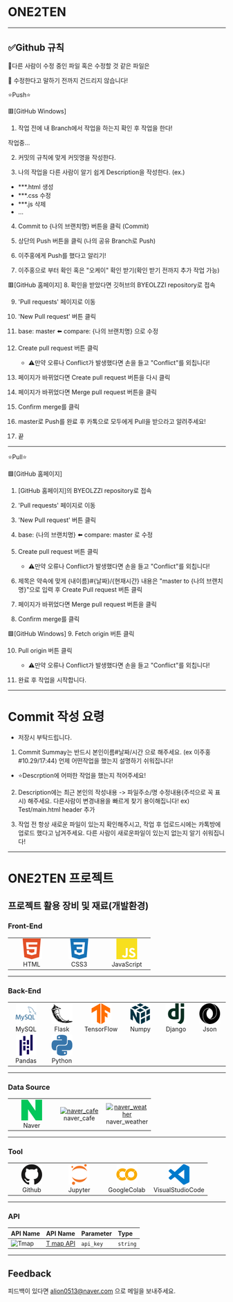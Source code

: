 # ONE2TEN
-------
## ✅Github 규칙

🚫다른 사람이 수정 중인 파일 혹은 수정할 것 같은 파일은 

🚫 수정한다고 말하기 전까지 건드리지 않습니다!

⭐Push⭐

🟥[GitHub Windows]
1. 작업 전에 내 Branch에서 작업을 하는지 확인 후 작업을 한다!

작업중...

2. 커밋의 규칙에 맞게 커밋명을 작성한다.

3. 나의 작업을 다른 사람이 알기 쉽게 Description을 작성한다.
(ex.)
- ***.html 생성
- ***.css 수정
- ***.js 삭제
- ...

4. Commit to {나의 브랜치명} 버튼을 클릭 (Commit)

5. 상단의 Push 버튼을 클릭 (나의 공유 Branch로 Push)

6. 이주홍에게 Push를 했다고 알리기!

7. 이주홍으로 부터 확인 혹은 "오케이" 확인 받기(확인 받기 전까지 추가 작업 가능)

🟥[GitHub 홈페이지]
8. 확인을 받았다면 깃허브의 BYEOLZZI repository로 접속

9. 'Pull requests' 페이지로 이동

10. 'New Pull request' 버튼 클릭

11. base: master ⬅️ compare: {나의 브랜치명} 으로 수정

12. Create pull request 버튼 클릭
	- ⚠️만약 오류나 Conflict가 발생했다면 손을 들고 "Conflict"를 외칩니다!

13. 페이지가 바뀌었다면 Create pull request 버튼을 다시 클릭

14. 페이지가 바뀌었다면 Merge pull request 버튼을 클릭

15. Confirm merge를 클릭

16. master로 Push를 완료 후
	카톡으로 모두에게 Pull을 받으라고 알려주세요!

17. 끝

-------

⭐Pull⭐

🟩[GitHub 홈페이지]
1. [GitHub 홈페이지]의 BYEOLZZI repository로 접속

2. 'Pull requests' 페이지로 이동

3. 'New Pull request' 버튼 클릭

4. base: {나의 브랜치명} ⬅️ compare: master 로 수정

5. Create pull request 버튼 클릭
	- ⚠️만약 오류나 Conflict가 발생했다면 손을 들고 "Conflict"를 외칩니다!

6. 제목은 약속에 맞게 {내이름}#{날짜}/{현재시간}
 내용은 "master to {나의 브랜치명}"으로 입력 후
 Create Pull request 버튼 클릭

7. 페이지가 바뀌었다면 Merge pull request 버튼을 클릭

8. Confirm merge를 클릭

🟩[GitHub Windows]
9. Fetch origin 버튼 클릭

10. Pull origin 버튼 클릭
	- ⚠️만약 오류나 Conflict가 발생했다면 손을 들고 "Conflict"를 외칩니다!

11. 완료 후 작업을 시작합니다.

-------

# Commit 작성 요령

- 저장시 부탁드립니다.

1. Commit Summay는 반드시 본인이름#날짜/시간 으로 해주세요. (ex 이주홍#10.29/17:44) 언제 어떤작업을 했는지 설명하기 쉬워집니다!
- ⭐Descrption에 어떠한 작업을 했는지 적어주세요!

2. Description에는 최근 본인의 작성내용 -> 파일주소/명 수정내용(주석으로 꼭 표시) 해주세요. 다른사람이 변경내용을 빠르게 찾기 용이해집니다! ex) Test/main.html header 추가

3. 작업 전 항상 새로운 파일이 있는지 확인해주시고, 작업 후 업로드시에는 카톡방에 업로드 했다고 남겨주세요. 다른 사람이 새로운파일이 있는지 없는지 알기 쉬워집니다!
-------
# ONE2TEN 프로젝트

## 프로젝트 활용 장비 및 재료(개발환경)

### Front-End
<table>
  <tr>
    <td align="center" width="96">
      <a href="#macropower-tech">
        <img src=".\READEME\image\html.svg" width="48" height="48" alt="HTML"/>
      </a>
      <br>HTML
    </td>
    <td align="center" width="96">
      <a href="#macropower-tech">
        <img src=".\READEME\image\css3.svg" width="48" height="48" alt="CSS3" />
      </a>
      <br>CSS3
    </td>
    <td align="center" width="96">
      <a href="#macropower-tech">
        <img src=".\READEME\image\javascript.svg" width="48" height="48" alt="JavaScript" />
      </a>
      <br>JavaScript
    </td>
  </tr>
</table>

-------
### Back-End
<table>
  <tr>
    <td align="center" width="96">
      <a href="#macropower-tech">
        <img src=".\READEME\image\mysql.svg" width="48" height="48" alt="MySQL" style="background-color:white;"/>
      </a>
      <br>MySQL
    </td>
    <td align="center" width="96">
      <a href="#macropower-tech">
        <img src=".\READEME\image\flask.svg" width="48" height="48" alt="Flask" style="background-color:white;"/>
      </a>
      <br>Flask
    </td>
    <td align="center" width="96">
      <a href="#macropower-tech">
        <img src=".\READEME\image\tensorflow.svg" width="48" height="48" alt="TensorFlow" />
      </a>
      <br>TensorFlow
    </td>
    <td align="center" width="96">
      <a href="#macropower-tech">
        <img src=".\READEME\image\numpy.svg" width="48" height="48" alt="Numpy" style="background-color:white;"/>
      </a>
      <br>Numpy
    </td>
    <td align="center" width="96">
      <a href="#macropower-tech">
        <img src=".\READEME\image\django.svg" width="48" height="48" alt="Django" style="background-color:white;"/>
      </a>
      <br>Django
    </td>
    <td align="center" width="96">
      <a href="#macropower-tech">
        <img src=".\READEME\image\json.svg" width="48" height="48" alt="Json" style="background-color:white;"/>
      </a>
      <br>Json
    </td>
  </tr>
  <tr>
    <td align="center" width="96">
      <a href="#macropower-tech">
        <img src=".\READEME\image\pandas.svg" width="48" height="48" alt="Pandas" style="background-color:white;"/>
      </a>
      <br>Pandas
    </td>
    <td align="center" width="96">
      <a href="#macropower-tech">
        <img src=".\READEME\image\python.svg" width="48" height="48" alt="Python" style="background-color:white;"/>
      </a>
      <br>Python
    </td>
    
  </tr>
</table>

-------
### Data Source
<table>
  <tr>
    <td align="center" width="96">
      <a href="#macropower-tech">
        <img src=".\READEME\image\naver.svg" width="48" height="48" alt="Naver"/>
      </a>
      <br>Naver
    </td>
    <td align="center" width="96">
      <a href="#macropower-tech">
        <img src="https://play-lh.googleusercontent.com/Zt1Ac3OOTTTaSrro-Ji6ttmVHx3qrzUklYeCC3RxTScjWGEyZjlJkqJ8t58z0zWENJb_=w240-h480-rw" width="48" height="48" alt="naver_cafe" />
      </a>
      <br>naver_cafe
    </td>
    <td align="center" width="96">
      <a href="#macropower-tech">
        <img src="https://ssl.pstatic.net/static/weather/web_icon/web_iOS_iPhone_3x_180X180.png" width="48" height="48" alt="naver_weather" />
      </a>
      <br>naver_weather
    </td>
  </tr>
</table>

-------
### Tool
<table>
  <tr>
    <td align="center" width="96">
      <a href="#macropower-tech">
        <img src=".\READEME\image\github.svg" width="48" height="48" alt="Github" style="background-color:white;"/>
      </a>
      <br>Github
    </td>
    <td align="center" width="96">
      <a href="#macropower-tech">
        <img src=".\READEME\image\jupyter.svg" width="48" height="48" alt="Jupyter" style="background-color:white;"/>
      </a>
      <br>Jupyter
    </td>
    <td align="center" width="96">
      <a href="#macropower-tech">
        <img src=".\READEME\image\googlecolab.svg" width="48" height="48" alt="GoogleColab" style="background-color:white;"/>
      </a>
      <br>GoogleColab
    </td>
    <td align="center" width="96">
      <a href="#macropower-tech">
        <img src=".\READEME\image\vscode.svg" width="48" height="48" alt="VisualStudioCode" style="background-color:white;"/>
      </a>
      <br>VisualStudioCode
    </td>
  </tr>
</table>

-------
### API

| API Name                                                | API Name                                                | Parameter | Type     |
| :-----------------------------------------------------  | :-----------------------------------------------------  | :-------- | :------- |
| <img src="https://play-lh.googleusercontent.com/WcrqQ9atNdC7dp4vG4fWue0kRdMxiDSTKu9E1Zj7EmGcgdQ8j3u9_2Tt8vw-zPvKCkg=w240-h480-rw" width="48" height="48" alt="Tmap" style="background-color:white;"/>                                               | [T map API](https://tmapapi.sktelecom.com/index.html)   | `api_key` | `string` |

-------

## Feedback

피드백이 있다면 alion0513@naver.com 으로 메일을 보내주세요.

